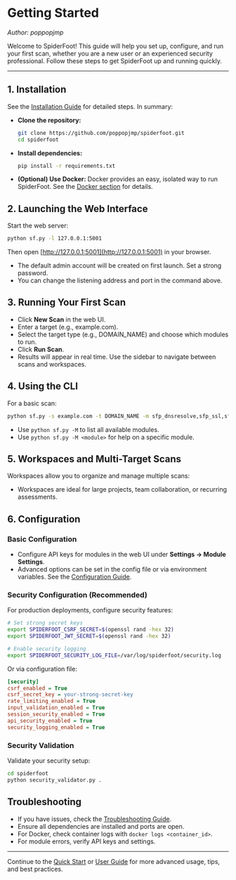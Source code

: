 # Getting Started

*Author: poppopjmp*

Welcome to SpiderFoot! This guide will help you set up, configure, and run your first scan, whether you are a new user or an experienced security professional. Follow these steps to get SpiderFoot up and running quickly.

---

## 1. Installation

See the [Installation Guide](installation.md) for detailed steps. In summary:

- **Clone the repository:**
  ```sh
  git clone https://github.com/poppopjmp/spiderfoot.git
  cd spiderfoot
  ```
- **Install dependencies:**
  ```sh
  pip install -r requirements.txt
  ```
- **(Optional) Use Docker:**
  Docker provides an easy, isolated way to run SpiderFoot. See the [Docker section](installation.md#docker-installation) for details.

## 2. Launching the Web Interface

Start the web server:
```sh
python sf.py -l 127.0.0.1:5001
```
Then open [http://127.0.0.1:5001](http://127.0.0.1:5001) in your browser.

- The default admin account will be created on first launch. Set a strong password.
- You can change the listening address and port in the command above.

## 3. Running Your First Scan

- Click **New Scan** in the web UI.
- Enter a target (e.g., example.com).
- Select the target type (e.g., DOMAIN_NAME) and choose which modules to run.
- Click **Run Scan**.
- Results will appear in real time. Use the sidebar to navigate between scans and workspaces.

## 4. Using the CLI

For a basic scan:
```sh
python sf.py -s example.com -t DOMAIN_NAME -m sfp_dnsresolve,sfp_ssl,sfp_whois
```
- Use `python sf.py -M` to list all available modules.
- Use `python sf.py -M <module>` for help on a specific module.

## 5. Workspaces and Multi-Target Scans

Workspaces allow you to organize and manage multiple scans:

- Workspaces are ideal for large projects, team collaboration, or recurring assessments.

## 6. Configuration

### Basic Configuration
- Configure API keys for modules in the web UI under **Settings → Module Settings**.
- Advanced options can be set in the config file or via environment variables. See the [Configuration Guide](configuration.md).

### Security Configuration (Recommended)
For production deployments, configure security features:

```bash
# Set strong secret keys
export SPIDERFOOT_CSRF_SECRET=$(openssl rand -hex 32)
export SPIDERFOOT_JWT_SECRET=$(openssl rand -hex 32)

# Enable security logging
export SPIDERFOOT_SECURITY_LOG_FILE=/var/log/spiderfoot/security.log
```

Or via configuration file:
```ini
[security]
csrf_enabled = True
csrf_secret_key = your-strong-secret-key
rate_limiting_enabled = True
input_validation_enabled = True
session_security_enabled = True
api_security_enabled = True
security_logging_enabled = True
```

### Security Validation
Validate your security setup:
```bash
cd spiderfoot
python security_validator.py .
```

## Troubleshooting
- If you have issues, check the [Troubleshooting Guide](troubleshooting.md).
- Ensure all dependencies are installed and ports are open.
- For Docker, check container logs with `docker logs <container_id>`.
- For module errors, verify API keys and settings.

---

Continue to the [Quick Start](quickstart.md) or [User Guide](user_guide.md) for more advanced usage, tips, and best practices.
